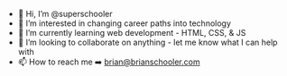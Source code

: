 - 👋 Hi, I’m @superschooler
- 👀 I’m interested in changing career paths into technology
- 🌱 I’m currently learning web development - HTML, CSS, & JS
- 💞️ I’m looking to collaborate on anything - let me know what I can help with
- 📫 How to reach me ➡️ brian@brianschooler.com

<!---
superschooler/superschooler is a ✨ special ✨ repository because its `README.md` (this file) appears on your GitHub profile.
You can click the Preview link to take a look at your changes.
--->
